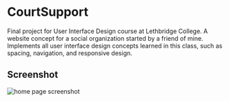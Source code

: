 # CourtSupport
Final project for User Interface Design course at Lethbridge College. A website concept for a social organization started by a friend of mine. Implements all user interface design concepts learned in this class, such as spacing, navigation, and responsive design.

## Screenshot
![home page screenshot](/assets/images/logo.png)
